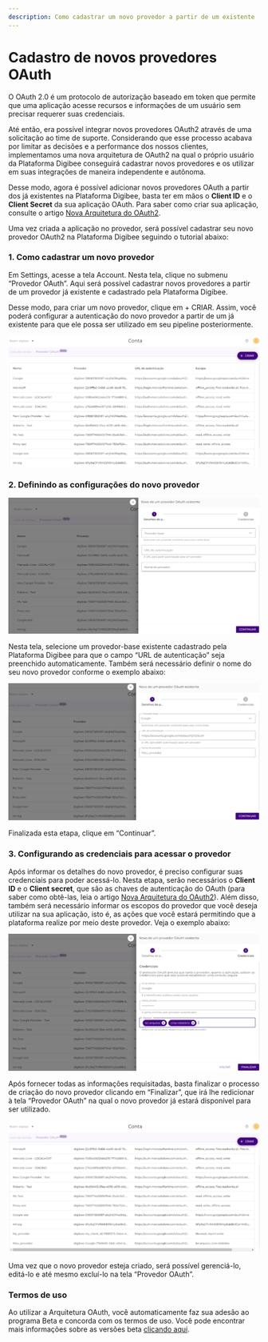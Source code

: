 ```yaml
---
description: Como cadastrar um novo provedor a partir de um existente
---
```


# Cadastro de novos provedores OAuth

O OAuth 2.0 é um protocolo de autorização baseado em token que permite que uma aplicação acesse recursos e informações de um usuário sem precisar requerer suas credenciais.

Até então, era possível integrar novos provedores OAuth2 através de uma solicitação ao time de suporte. Considerando que esse processo acabava por limitar as decisões e a performance dos nossos clientes, implementamos uma nova arquitetura de OAuth2 na qual o próprio usuário da Plataforma Digibee conseguirá cadastrar novos provedores e os utilizar em suas integrações de maneira independente e autônoma.

Desse modo, agora é possível adicionar novos provedores OAuth a partir dos já existentes na Plataforma Digibee, basta ter em mãos o **Client ID** e o **Client Secret** da sua aplicação OAuth. Para saber como criar sua aplicação, consulte o artigo [Nova Arquitetura do OAuth2](./).

Uma vez criada a aplicação no provedor, será possível cadastrar seu novo provedor OAuth2 na Plataforma Digibee seguindo o tutorial abaixo:

### **1. Como cadastrar um novo provedor**

Em Settings, acesse a tela Account. Nesta tela, clique no submenu “Provedor OAuth”. Aqui será possível cadastrar novos provedores a partir de um provedor já existente e cadastrado pela Plataforma Digibee.

Desse modo, para criar um novo provedor, clique em + CRIAR. Assim, você poderá configurar a autenticação do novo provedor a partir de um já existente para que ele possa ser utilizado em seu pipeline posteriormente.

![](../../../.gitbook/assets/01.png)

### **2. Definindo as configurações do novo provedor**

![](<../../../.gitbook/assets/02 (11).png>)

Nesta tela, selecione um provedor-base existente cadastrado pela Plataforma Digibee para que o campo “URL de autenticação” seja preenchido automaticamente. Também será necessário definir o nome do seu novo provedor conforme o exemplo abaixo:

![](<../../../.gitbook/assets/03 (10).png>)

Finalizada esta etapa, clique em “Continuar”.

### **3. Configurando as credenciais para acessar o provedor**

Após informar os detalhes do novo provedor, é preciso configurar suas credenciais para poder acessá-lo. Nesta etapa, serão necessários o **Client ID** e o **Client secret**, que são as chaves de autenticação do OAuth (para saber como obtê-las, leia o artigo [Nova Arquitetura do OAuth2](./)). Além disso, também será necessário informar os escopos do provedor que você deseja utilizar na sua aplicação, isto é, as ações que você estará permitindo que a plataforma realize por meio deste provedor. Veja o exemplo abaixo:

![](<../../../.gitbook/assets/04 (6).png>)

Após fornecer todas as informações requisitadas, basta finalizar o processo de criação do novo provedor clicando em “Finalizar”, que irá lhe redicionar à tela “Provedor OAuth” na qual o novo provedor já estará disponível para ser utilizado.

![](<../../../.gitbook/assets/05 (2).png>)

Uma vez que o novo provedor esteja criado, será possível gerenciá-lo, editá-lo e até mesmo excluí-lo na tela “Provedor OAuth”.

### Termos de uso <a href="#h_d01c26db3f" id="h_d01c26db3f"></a>

Ao utilizar a Arquitetura OAuth, você automaticamente faz sua adesão ao programa Beta e concorda com os termos de uso. Você pode encontrar mais informações sobre as versões beta [clicando aqui](../../../geral/programa-beta.md).
